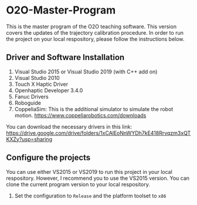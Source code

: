 # O2O-Master-Program

This is the master program of the O2O teaching software. This version covers the updates of the trajectory calibration procedure. In order to run the project on your local respository, please follow the instructions below.

## Driver and Software Installation

1. Visual Studio 2015 or Visual Studio 2019 (with C++ add on)
2. Visual Studio 2010
3. Touch X Haptic Driver
4. Openhaptic Developer 3.4.0
5. Fanuc Drivers
7. Roboguide
8. CoppeliaSim: This is the additional simulator to simulate the robot motion. https://www.coppeliarobotics.com/downloads

You can download the necessary drivers in this link: https://drive.google.com/drive/folders/1xCAlEoNnWYDh7kE418Rrvqzm3xQTKXZy?usp=sharing

## Configure the projects

You can use either VS2015 or VS2019 to run this project in your local respository. However, I recommend you to use the VS2015 version. You can clone the current program version to your local respository.
1. Set the configuration to `Release` and the platform toolset to `x86`
